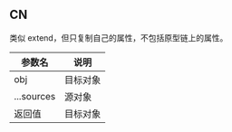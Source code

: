 ## CN

类似 extend，但只复制自己的属性，不包括原型链上的属性。

|参数名|说明|
|-----|---|
|obj|目标对象|
|...sources|源对象|
|返回值|目标对象|

